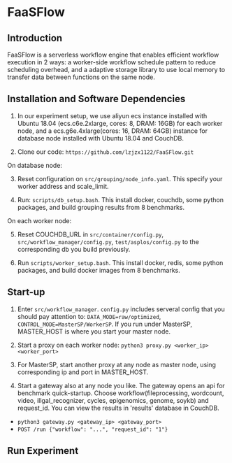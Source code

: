 # FaaSFlow

## Introduction

FaaSFlow is a serverless workflow engine that enables efficient workflow execution in 2 ways: a worker-side workflow schedule pattern to reduce scheduling overhead, and a adaptive storage library to use local memory to transfer data between functions on the same node.

## Installation and Software Dependencies

1. In our experiment setup, we use aliyun ecs instance installed with Ubuntu 18.04 (ecs.c6e.2xlarge, cores: 8, DRAM: 16GB) for each worker node, and a ecs.g6e.4xlarge(cores: 16, DRAM: 64GB) instance for database node installed with Ubuntu 18.04 and CouchDB.

2. Clone our code: `https://github.com/lzjzx1122/FaaSFlow.git`

On database node:

3. Reset configuration on `src/grouping/node_info.yaml`. This specify your worker address and scale_limit.

4. Run: `scripts/db_setup.bash`. This install docker, couchdb, some python packages, and build grouping results from 8 benchmarks.

On each worker node:

5. Reset COUCHDB_URL in `src/container/config.py`, `src/workflow_manager/config.py`, `test/asplos/config.py` to the corresponding db you build previously.

6. Run `scripts/worker_setup.bash`. This install docker, redis, some python packages, and build docker images from 8 benchmarks.

## Start-up

1. Enter `src/workflow_manager`. `config.py` includes serveral config that you should pay attention to: `DATA_MODE=raw/optimized`, `CONTROL_MODE=MasterSP/WorkerSP`. If you run under MasterSP, MASTER_HOST is where you start your master node.

2. Start a proxy on each worker node: `python3 proxy.py <worker_ip> <worker_port> `

3. For MasterSP, start another proxy at any node as master node, using corresponding ip and port in MASTER_HOST.

4. Start a gateway also at any node you like. The gateway opens an api for benchmark quick-startup. Choose workflow(fileprocessing, wordcount, video, illgal_recognizer, cycles, epigenomics, genome, soykb) and request_id. You can view the results in 'results' database in CouchDB. 

- ` python3 gateway.py <gateway_ip> <gateway_port> `
- ` POST /run {"workflow": "...", "request_id": "1"} `

## Run Experiment
